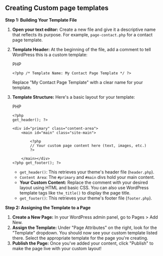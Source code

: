 ## Creating Custom page templates

**Step 1: Building Your Template File**

1. **Open your text editor:** Create a new file and give it a descriptive name that reflects its purpose. For example, `page-contact.php` for a contact page template.
    
2. **Template Header:** At the beginning of the file, add a comment to tell WordPress this is a custom template:
    
    PHP
    
    ```
    <?php /* Template Name: My Contact Page Template */ ?>
    ```
    
    Replace "My Contact Page Template" with a clear name for your template.
    
3. **Template Structure:** Here's a basic layout for your template:
    
    PHP
    
    ```
    <?php
    get_header(); ?>
    
    <div id="primary" class="content-area">
        <main id="main" class="site-main">
    
            <?php
            // Your custom page content here (text, images, etc.)
            ?>
    
        </main></div>
    <?php get_footer(); ?>
    ```
    
    - `get_header()`: This retrieves your theme's header file (`header.php`).
    - `Content Area`: The `#primary` and `#main` divs hold your main content.
    - **Your Custom Content:** Replace the comment with your desired layout using HTML and basic CSS. You can also use WordPress template tags like `the_title()` to display the page title.
    - `get_footer()`: This retrieves your theme's footer file (`footer.php`).

**Step 2: Assigning the Template to a Page**

1. **Create a New Page:** In your WordPress admin panel, go to Pages > Add New.
2. **Assign the Template:** Under "Page Attributes" on the right, look for the "Template" dropdown. You should now see your custom template listed there. Select the appropriate template for the page you're creating.
3. **Publish the Page:** Once you've added your content, click "Publish" to make the page live with your custom layout!
